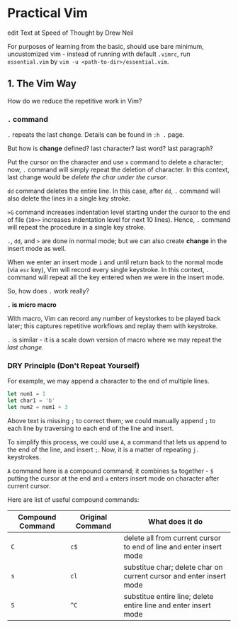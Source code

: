 # Practical Vim

edit Text at Speed of Thought by Drew Neil

For purposes of learning from the basic, should use bare minimum, uncustomized
vim - instead of running with default `.vimrc`, run `essential.vim` by `vim -u
<path-to-dir>/essential.vim`.

## 1. The Vim Way

How do we reduce the repetitive work in Vim?

### `.` command

`.` repeats the last change. Details can be found in `:h .` page.

But how is **change** defined? last character? last word? last paragraph?

Put the cursor on the character and use `x` command to delete a character; now,
`.` command will simply repeat the deletion of character. In this context, last
change would be *delete the char under the cursor*.

`dd` command deletes the entire line. In this case, after `dd`, `.` command
will also delete the lines in a single key stroke.

`>G` command increases indentation level starting under the cursor to the end
of file (`10>>` increases indentation level for next 10 lines). Hence, `.`
command will repeat the procedure in a single key stroke.

`.`, `dd`, and `>` are done in normal mode; but we can also create **change**
in the insert mode as well.

When we enter an insert mode `i` and until return back to the normal mode (via
`esc` key), Vim will record every single keystroke. In this context, `.`
command will repeat all the key entered when we were in the insert mode.

So, how does `.` work really?

**`.` is micro macro**

With macro, Vim can record any number of keystorkes to be played back later;
this captures repetitive workflows and replay them with keystroke.

`.` is similar - it is a scale down version of macro where we may repeat the
*last change*.

### DRY Principle (Don't Repeat Yourself)

For example, we may append a character to the end of multiple lines.

```rs
let num1 = 1
let char1 = 'b'
let num2 = num1 + 3
```

Above text is missing `;` to correct them; we could manually append `;` to each
line by traversing to each end of the line and insert.

To simplify this process, we could use `A`, a command that lets us append to
the end of the line, and insert `;`. Now, it is a matter of repeating `j.` keystrokes.

`A` command here is a compound command; it combines `$a` together - `$` putting
the cursor at the end and `a` enters insert mode on character after current
cursor.

Here are list of useful compound commands:

Compound Command | Original Command | What does it do
--- | --- | ---
`C` | `c$` | delete all from current cursor to end of line and enter insert mode
`s` | `cl` | substitue char; delete char on current cursor and enter insert mode
`S` | `^C` | substitue entire line; delete entire line and enter insert mode




